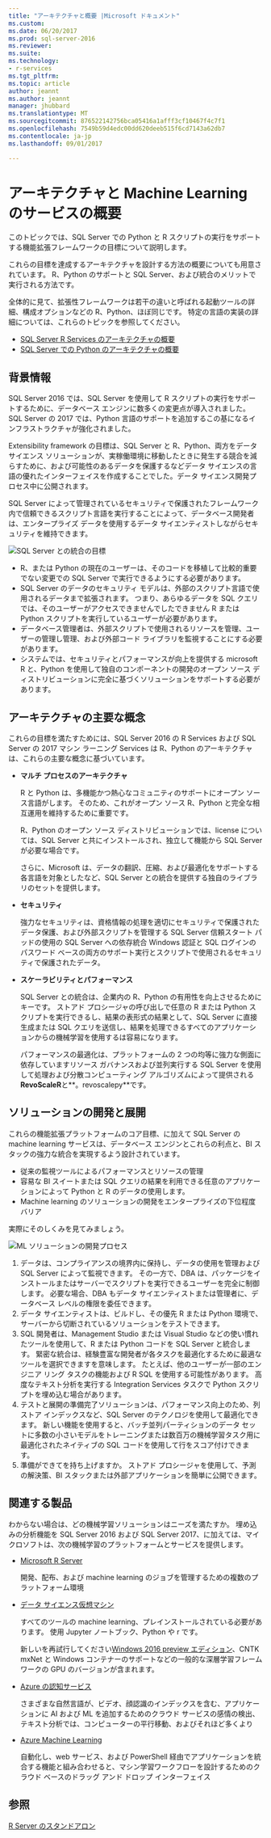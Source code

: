 ```yaml
---
title: "アーキテクチャと概要 |Microsoft ドキュメント"
ms.custom: 
ms.date: 06/20/2017
ms.prod: sql-server-2016
ms.reviewer: 
ms.suite: 
ms.technology:
- r-services
ms.tgt_pltfrm: 
ms.topic: article
author: jeannt
ms.author: jeannt
manager: jhubbard
ms.translationtype: MT
ms.sourcegitcommit: 876522142756bca05416a1afff3cf10467f4c7f1
ms.openlocfilehash: 7549b59d4edc00dd620deeb515f6cd7143a62db7
ms.contentlocale: ja-jp
ms.lasthandoff: 09/01/2017

---
```


# <a name="architecture-and-overview-of-machine-learning-services"></a>アーキテクチャと Machine Learning のサービスの概要

このトピックでは、SQL Server での Python と R スクリプトの実行をサポートする機能拡張フレームワークの目標について説明します。

これらの目標を達成するアーキテクチャを設計する方法の概要についても用意されています。 R、Python のサポートと SQL Server、および統合のメリットで実行される方法です。

全体的に見て、拡張性フレームワークは若干の違いと呼ばれる起動ツールの詳細、構成オプションなどの R、Python、ほぼ同じです。 特定の言語の実装の詳細については、これらのトピックを参照してください。

- [SQL Server R Services のアーキテクチャの概要](r/architecture-overview-sql-server-r.md)
- [SQL Server での Python のアーキテクチャの概要](python/architecture-overview-sql-server-python.md)


## <a name="background"></a>背景情報

SQL Server 2016 では、SQL Server を使用して R スクリプトの実行をサポートするために、データベース エンジンに数多くの変更点が導入されました。 SQL Server の 2017 では、Python 言語のサポートを追加するこの基になるインフラストラクチャが強化されました。

Extensibility framework の目標は、SQL Server と R、Python、両方をデータ サイエンス ソリューションが、実稼働環境に移動したときに発生する競合を減らすために、および可能性のあるデータを保護するなどデータ サイエンスの言語の優れたインターフェイスを作成することでした。データ サイエンス開発プロセス中に公開されます。

SQL Server によって管理されているセキュリティで保護されたフレームワーク内で信頼できるスクリプト言語を実行することによって、データベース開発者は、エンタープライズ データを使用するデータ サイエンティストしながらセキュリティを維持できます。

  ![SQL Server との統合の目標](media/ml-service-value-add.png "Machine Learning サービス値の追加")

- R、または Python の現在のユーザーは、そのコードを移植して比較的重要でない変更での SQL Server で実行できるようにする必要があります。
- SQL Server のデータのセキュリティ モデルは、外部のスクリプト言語で使用されるデータまで拡張されます。 つまり、あらゆるデータを SQL クエリでは、そのユーザーがアクセスできませんでしたできません R または Python スクリプトを実行しているユーザーが必要があります。
- データベース管理者は、外部スクリプトで使用されるリソースを管理、ユーザーの管理し管理、および外部コード ライブラリを監視することにする必要があります。
- システムでは、セキュリティとパフォーマンスが向上を提供する microsoft R と、Python を使用して独自のコンポーネントの開発のオープン ソース ディストリビューションに完全に基づくソリューションをサポートする必要があります。

## <a name="architecture-core-concepts"></a>アーキテクチャの主要な概念

これらの目標を満たすためには、SQL Server 2016 の R Services および SQL Server の 2017 マシン ラーニング Services は R、Python のアーキテクチャは、これらの主要な概念に基づいています。

+ **マルチ プロセスのアーキテクチャ**

  R と Python は、多機能かつ熱心なコミュニティのサポートにオープン ソース言語がします。 そのため、これがオープン ソース R、Python と完全な相互運用を維持するために重要です。

  R、Python のオープン ソース ディストリビューションでは、license については、SQL Server と共にインストールされ、独立して機能から SQL Server が必要な場合です。

   さらに、Microsoft は、データの翻訳、圧縮、および最適化をサポートする各言語を対象としたなど、SQL Server との統合を提供する独自のライブラリのセットを提供します。

+ **セキュリティ**

   強力なセキュリティは、資格情報の処理を適切にセキュリティで保護されたデータ保護、および外部スクリプトを管理する SQL Server 信頼スタート パッドの使用の SQL Server への依存統合 Windows 認証と SQL ログインのパスワード ベースの両方のサポート実行とスクリプトで使用されるセキュリティで保護されたデータ。

+ **スケーラビリティとパフォーマンス**

  SQL Server との統合は、企業内の R、Python の有用性を向上させるためにキーです。 ストアド プロシージャの呼び出しで任意の R または Python スクリプトを実行できるし、結果の表形式の結果として、SQL Server に直接生成または SQL クエリを送信し、結果を処理できるすべてのアプリケーションからの機械学習を使用するは容易になります。

  パフォーマンスの最適化は、プラットフォームの 2 つの均等に強力な側面に依存していますリソース ガバナンスおよび並列実行する SQL Server を使用して処理および分散コンピューティング アルゴリズムによって提供される**RevoScaleR**と**。revoscalepy**です。


## <a name="solution-development-and-deployment"></a>ソリューションの開発と展開

これらの機能拡張プラットフォームのコア目標、に加えて SQL Server の machine learning サービスは、データベース エンジンとこれらの利点と、BI スタックの強力な統合を実現するよう設計されています。

+ 従来の監視ツールによるパフォーマンスとリソースの管理
+ 容易な BI スイートまたは SQL クエリの結果を利用できる任意のアプリケーションによって Python と R のデータの使用します。
+ Machine learning のソリューションの開発をエンタープライズの下位程度バリア

実際にそのしくみを見てみましょう。

  ![ML ソリューションの開発プロセス](media/ml-solution-development-process.png "開発 Machine Learning のサービスを使用して展開し、")

1. データは、コンプライアンスの境界内に保持し、データの使用を管理および SQL Server によって監視できます。 その一方で、DBA は、パッケージをインストールまたはサーバーでスクリプトを実行できるユーザーを完全に制御します。 必要な場合、DBA もデータ サイエンティストまたは管理者に、データベース レベルの権限を委任できます。
2. データ サイエンティストは、ビルドし、その優先 R または Python 環境で、サーバーから切断されているソリューションをテストできます。
3. SQL 開発者は、Management Studio または Visual Studio などの使い慣れたツールを使用して、R または Python コードを SQL Server と統合します。 緊密な統合は、経験豊富な開発者が各タスクを最適化するために最適なツールを選択できますを意味します。 たとえば、他のユーザーが一部のエンジニア リング タスクの機能および R SQL を使用する可能性があります。 高度なテキスト分析を実行する Integration Services タスクで Python スクリプトを埋め込む場合があります。
4. テストと展開の準備完了ソリューションは、パフォーマンス向上のため、列ストア インデックスなど、SQL Server のテクノロジを使用して最適化できます。 新しい機能を使用すると、バッチ並列パーティションのデータ セットに多数の小さいモデルをトレーニングまたは数百万の機械学習タスク用に最適化されたネイティブの SQL コードを使用して行をスコア付けできます。
5. 準備ができてを持ち上げますか。 ストアド プロシージャを使用して、予測の解決策、BI スタックまたは外部アプリケーションを簡単に公開できます。

## <a name="related-products"></a>関連する製品

わからない場合は、どの機械学習ソリューションはニーズを満たすか。 埋め込みの分析機能を SQL Server 2016 および SQL Server 2017、に加えては、マイクロソフトは、次の機械学習のプラットフォームとサービスを提供します。

+ [Microsoft R Server](https://msdn.microsoft.com/microsoft-r/rserver)

  開発、配布、および machine learning のジョブを管理するための複数のプラットフォーム環境
+ [データ サイエンス仮想マシン](https://docs.microsoft.com/azure/machine-learning/machine-learning-data-science-virtual-machine-overview)

  すべてのツールの machine learning、プレインストールされている必要があります。 使用 Jupyter ノートブック、Python や r です。
  
  新しいを再試行してください[Windows 2016 preview エディション](http://aka.ms/dsvm/win2016)、CNTK mxNet と Windows コンテナーのサポートなどの一般的な深層学習フレームワークの GPU のバージョンが含まれます。
+ [Azure の認知サービス](https://azure.microsoft.com/services/cognitive-services/)

  さまざまな自然言語が、ビデオ、顔認識のインデックスを含む、アプリケーションに AI および ML を追加するためのクラウド サービスの感情の検出、テキスト分析では、コンピューターの平行移動、およびそれほど多くより
+ [Azure Machine Learning](https://azure.microsoft.com/services/machine-learning/)

  自動化し、web サービス、および PowerShell 経由でアプリケーションを統合する機能と組み合わせると、マシン学習ワークフローを設計するためのクラウド ベースのドラッグ アンド ドロップ インターフェイス

## <a name="see-also"></a>参照

[R Server のスタンドアロン](https://docs.microsoft.com/sql/advanced-analytics/r/r-server-standalone)

